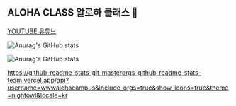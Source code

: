 ## ALOHA CLASS 알로하 클래스 🌴

<a href="https://www.youtube.com/@alohaclass8075" target="_blank">YOUTUBE 유튜브</a>

![Anurag's GitHub stats](https://github-readme-stats.vercel.app/api?username=wwwalohacampus&theme=default&show_icons=true)

![Anurag's GitHub stats](https://github-readme-stats.vercel.app/api?username=wwwalohacampus&include_orgs=true&show_icons=true&theme=nightowl&locale=kr)

https://github-readme-stats-git-masterorgs-github-readme-stats-team.vercel.app/api?username=wwwalohacampus&include_orgs=true&show_icons=true&theme=nightowl&locale=kr

<!--

**Here are some ideas to get you started:**

🙋‍♀️ A short introduction - what is your organization all about?
🌈 Contribution guidelines - how can the community get involved?
👩‍💻 Useful resources - where can the community find your docs? Is there anything else the community should know?
🍿 Fun facts - what does your team eat for breakfast?
🧙 Remember, you can do mighty things with the power of [Markdown](https://docs.github.com/github/writing-on-github/getting-started-with-writing-and-formatting-on-github/basic-writing-and-formatting-syntax)
-->
